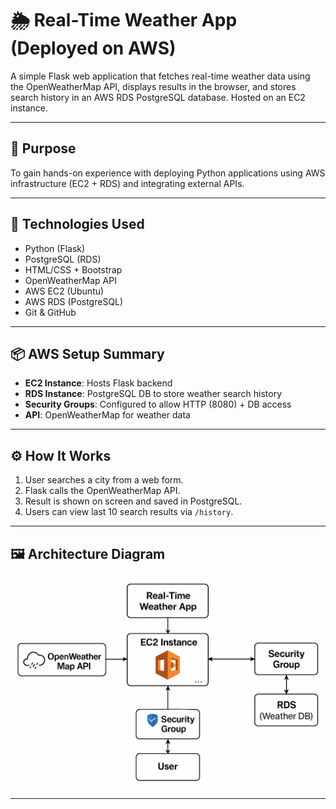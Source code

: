 # 🌦️ Real-Time Weather App (Deployed on AWS)

A simple Flask web application that fetches real-time weather data using the OpenWeatherMap API, displays results in the browser, and stores search history in an AWS RDS PostgreSQL database. Hosted on an EC2 instance.

---

## 🚀 Purpose
To gain hands-on experience with deploying Python applications using AWS infrastructure (EC2 + RDS) and integrating external APIs.

---

## 🔧 Technologies Used
- Python (Flask)
- PostgreSQL (RDS)
- HTML/CSS + Bootstrap
- OpenWeatherMap API
- AWS EC2 (Ubuntu)
- AWS RDS (PostgreSQL)
- Git & GitHub

---

## 📦 AWS Setup Summary
- **EC2 Instance**: Hosts Flask backend
- **RDS Instance**: PostgreSQL DB to store weather search history
- **Security Groups**: Configured to allow HTTP (8080) + DB access
- **API**: OpenWeatherMap for weather data

---

## ⚙️ How It Works
1. User searches a city from a web form.
2. Flask calls the OpenWeatherMap API.
3. Result is shown on screen and saved in PostgreSQL.
4. Users can view last 10 search results via `/history`.

---

## 🖼️ Architecture Diagram
![Architecture](Weather-app/docs/Architecture.png)

---
